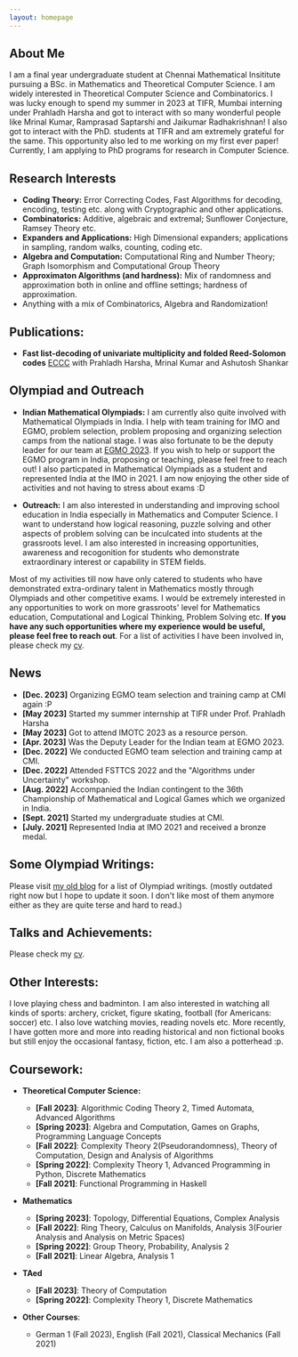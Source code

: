 ```yaml
---
layout: homepage
---
```


## About Me

I am a final year undergraduate student at Chennai Mathematical Insititute pursuing a BSc. in Mathematics and Theoretical Computer Science. I am widely interested in Theoretical Computer Science and Combinatorics. I was lucky enough to spend my summer in 2023 at TIFR, Mumbai interning under Prahladh Harsha and got to interact with so many wonderful people like Mrinal Kumar, Ramprasad Saptarshi and Jaikumar Radhakrishnan! I also got to interact with the PhD. students at TIFR and am extremely grateful for the same. This opportunity also led to me working on my first ever paper! Currently, I am applying to PhD programs for research in Computer Science.


## Research Interests

- **Coding Theory:** Error Correcting Codes, Fast Algorithms for decoding, encoding, testing etc. along with Cryptographic and other applications.
- **Combinatorics:** Additive, algebraic and extremal; Sunflower Conjecture, Ramsey Theory etc.
- **Expanders and Applications:** High Dimensional expanders; applications in sampling, random walks, counting, coding etc.
- **Algebra and Computation:** Computational Ring and Number Theory; Graph Isomorphism and Computational Group Theory
- **Approximaton Algorithms (and hardness):** Mix of randomness and approximation both in online and offline settings; hardness of approximation.
- Anything with a mix of Combinatorics, Algebra and Randomization!

## Publications:
- **Fast list-decoding of univariate multiplicity and folded Reed-Solomon codes**       [ECCC](https://eccc.weizmann.ac.il/report/2023/185/)
  with Prahladh Harsha, Mrinal Kumar and Ashutosh Shankar 

## Olympiad and Outreach

- **Indian Mathematical Olympiads:**  I am currently also quite involved with Mathematical Olympiads in India. I help with team training for IMO and EGMO, problem selection, problem proposing and organizing selection camps from the national stage. I was also fortunate to be the deputy leader for our team at [EGMO 2023](https://www.egmo.org/egmos/egmo12/countries/country35/). If you wish to help or support the EGMO program in India, proposing or teaching, please feel free to reach out! I also particpated in Mathematical Olympiads as a student and represented India at the IMO in 2021. I am now enjoying the other side of activities and not having to stress about exams :D
  
- **Outreach:**  I am also interested in understanding and improving school education in India especially in Mathematics and Computer Science. I want to understand how logical reasoning, puzzle solving and other aspects of problem solving can be inculcated into students at the grassroots level. I am also interested in increasing opportunities, awareness and recogonition for students who demonstrate extraordinary interest or capability in STEM fields.
  
Most of my activities till now have only catered to students who have demonstrated extra-ordinary talent in Mathematics mostly through Olympiads and other competitive exams. I would be extremely interested in any opportunities to work on more grassroots' level for Mathematics education, Computational and Logical Thinking, Problem Solving etc. **If you have any such opportunities where my experience would be useful, please feel free to reach out**. For a list of activities I have been involved in, please check my [cv](assets/files/rohan-cv.pdf).

## News
 
- **[Dec. 2023]** Organizing EGMO team selection and training camp at CMI again :P
- **[May 2023]** Started my summer internship at TIFR under Prof. Prahladh Harsha
- **[May 2023]** Got to attend IMOTC 2023 as a resource person.
- **[Apr. 2023]** Was the Deputy Leader for the Indian team at EGMO 2023.
- **[Dec. 2022]** We conducted EGMO team selection and training camp at CMI.
- **[Dec. 2022]** Attended FSTTCS 2022 and the "Algorithms under Uncertainty" workshop. 
- **[Aug. 2022]** Accompanied the Indian contingent to the 36th Championship of Mathematical and Logical Games which we organized in India.
- **[Sept. 2021]** Started my undergraduate studies at CMI.
- **[July. 2021]** Represented India at IMO 2021 and received a bronze medal.


## Some Olympiad Writings:

Please visit [my old blog](https://rgtdfg.blogspot.com/p/handouts.html) for a list of Olympiad writings. (mostly outdated right now but I hope to update it soon. I don't like most of them anymore either as they are quite terse and hard to read.)

## Talks and Achievements:
Please check my [cv](assets/files/rohan-cv.pdf).

## Other Interests:
I love playing chess and badminton. I am also interested in watching all kinds of sports: archery, cricket, figure skating, football (for Americans: soccer) etc. I also love watching movies, reading novels etc. More recently, I have gotten more and more into reading historical and non fictional books but still enjoy the occasional fantasy, fiction, etc. I am also a potterhead :p. 

## Coursework:
- **Theoretical Computer Science:**
    * **[Fall 2023]**: Algorithmic Coding Theory 2, Timed Automata, Advanced Algorithms
    * **[Spring 2023]**: Algebra and Computation, Games on Graphs, Programming Language Concepts
    * **[Fall 2022]**: Complexity Theory 2(Pseudorandomness), Theory of Computation, Design and Analysis of Algorithms
    * **[Spring 2022]**: Complexity Theory 1, Advanced Programming in Python, Discrete Mathematics
    * **[Fall 2021]**: Functional Programming in Haskell 

- **Mathematics**
    * **[Spring 2023]**: Topology, Differential Equations, Complex Analysis
    * **[Fall 2022]**: Ring Theory, Calculus on Manifolds, Analysis 3(Fourier Analysis and Analysis on Metric Spaces)
    * **[Spring 2022]**: Group Theory, Probability, Analysis 2
    * **[Fall 2021]**: Linear Algebra, Analysis 1

- **TAed**
    * **[Fall 2023]**: Theory of Computation
    * **[Spring 2022]**: Complexity Theory 1, Discrete Mathematics

- **Other Courses**:
    * German 1 (Fall 2023), English (Fall 2021), Classical Mechanics (Fall 2021)